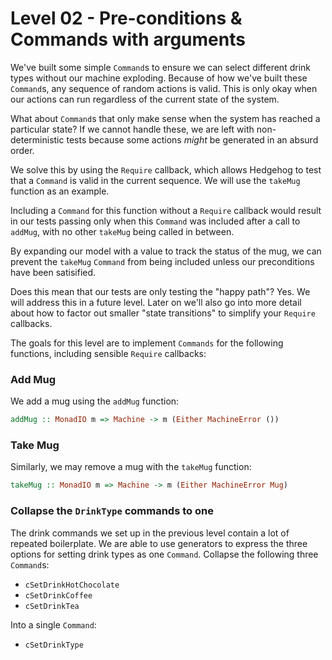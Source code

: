 # Level 02 - Pre-conditions & Commands with arguments

We've built some simple `Command`s to ensure we can select different drink types
without our machine exploding. Because of how we've built these `Command`s, any
sequence of random actions is valid. This is only okay when our actions can run
regardless of the current state of the system.

What about `Command`s that only make sense when the system has reached a
particular state? If we cannot handle these, we are left with non-deterministic
tests because some actions _might_ be generated in an absurd order.

We solve this by using the `Require` callback, which allows Hedgehog to test
that a `Command` is valid in the current sequence. We will use the `takeMug`
function as an example.

Including a `Command` for this function without a `Require` callback would
result in our tests passing only when this `Command` was included after a call
to `addMug`, with no other `takeMug` being called in between.

By expanding our model with a value to track the status of the mug, we can
prevent the `takeMug` `Command` from being included unless our preconditions
have been satisified.

Does this mean that our tests are only testing the "happy path"? Yes. We will
address this in a future level. Later on we'll also go into more detail about
how to factor out smaller "state transitions" to simplify your `Require`
callbacks.

The goals for this level are to implement `Commands` for the following
functions, including sensible `Require` callbacks:

### Add Mug

We add a mug using the `addMug` function:

```haskell
addMug :: MonadIO m => Machine -> m (Either MachineError ())
```

### Take Mug

Similarly, we may remove a mug with the `takeMug` function:

```haskell
takeMug :: MonadIO m => Machine -> m (Either MachineError Mug)
```

### Collapse the `DrinkType` commands to one

The drink commands we set up in the previous level contain a lot of repeated
boilerplate. We are able to use generators to express the three options for
setting drink types as one `Command`. Collapse the following three `Command`s:

* `cSetDrinkHotChocolate`
* `cSetDrinkCoffee`
* `cSetDrinkTea`

Into a single `Command`:

* `cSetDrinkType`
